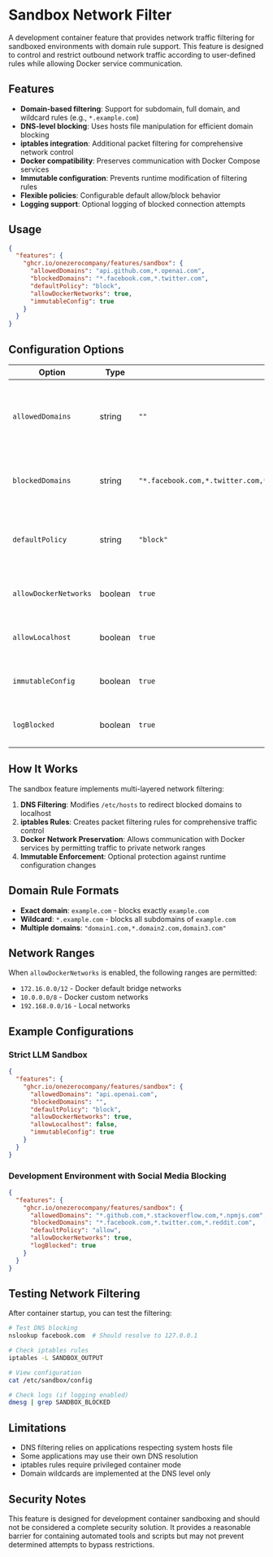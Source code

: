 # Sandbox Network Filter

A development container feature that provides network traffic filtering for sandboxed environments with domain rule support. This feature is designed to control and restrict outbound network traffic according to user-defined rules while allowing Docker service communication.

## Features

- **Domain-based filtering**: Support for subdomain, full domain, and wildcard rules (e.g., `*.example.com`)
- **DNS-level blocking**: Uses hosts file manipulation for efficient domain blocking
- **iptables integration**: Additional packet filtering for comprehensive network control
- **Docker compatibility**: Preserves communication with Docker Compose services
- **Immutable configuration**: Prevents runtime modification of filtering rules
- **Flexible policies**: Configurable default allow/block behavior
- **Logging support**: Optional logging of blocked connection attempts

## Usage

```json
{
  "features": {
    "ghcr.io/onezerocompany/features/sandbox": {
      "allowedDomains": "api.github.com,*.openai.com",
      "blockedDomains": "*.facebook.com,*.twitter.com",
      "defaultPolicy": "block",
      "allowDockerNetworks": true,
      "immutableConfig": true
    }
  }
}
```

## Configuration Options

| Option | Type | Default | Description |
|--------|------|---------|-------------|
| `allowedDomains` | string | `""` | Comma-separated list of allowed domains (supports wildcards) |
| `blockedDomains` | string | `"*.facebook.com,*.twitter.com,*.instagram.com,*.tiktok.com,*.youtube.com"` | Comma-separated list of blocked domains |
| `defaultPolicy` | string | `"block"` | Default policy for unlisted domains (`"allow"` or `"block"`) |
| `allowDockerNetworks` | boolean | `true` | Allow traffic to Docker internal networks |
| `allowLocalhost` | boolean | `true` | Allow traffic to localhost and 127.0.0.1 |
| `immutableConfig` | boolean | `true` | Make configuration immutable after setup |
| `logBlocked` | boolean | `true` | Log blocked connections for debugging |

## How It Works

The sandbox feature implements multi-layered network filtering:

1. **DNS Filtering**: Modifies `/etc/hosts` to redirect blocked domains to localhost
2. **iptables Rules**: Creates packet filtering rules for comprehensive traffic control
3. **Docker Network Preservation**: Allows communication with Docker services by permitting traffic to private network ranges
4. **Immutable Enforcement**: Optional protection against runtime configuration changes

## Domain Rule Formats

- **Exact domain**: `example.com` - blocks exactly `example.com`
- **Wildcard**: `*.example.com` - blocks all subdomains of `example.com`
- **Multiple domains**: `"domain1.com,*.domain2.com,domain3.com"`

## Network Ranges

When `allowDockerNetworks` is enabled, the following ranges are permitted:
- `172.16.0.0/12` - Docker default bridge networks
- `10.0.0.0/8` - Docker custom networks
- `192.168.0.0/16` - Local networks

## Example Configurations

### Strict LLM Sandbox
```json
{
  "features": {
    "ghcr.io/onezerocompany/features/sandbox": {
      "allowedDomains": "api.openai.com",
      "blockedDomains": "",
      "defaultPolicy": "block",
      "allowDockerNetworks": true,
      "allowLocalhost": false,
      "immutableConfig": true
    }
  }
}
```

### Development Environment with Social Media Blocking
```json
{
  "features": {
    "ghcr.io/onezerocompany/features/sandbox": {
      "allowedDomains": "*.github.com,*.stackoverflow.com,*.npmjs.com",
      "blockedDomains": "*.facebook.com,*.twitter.com,*.reddit.com",
      "defaultPolicy": "allow",
      "allowDockerNetworks": true,
      "logBlocked": true
    }
  }
}
```

## Testing Network Filtering

After container startup, you can test the filtering:

```bash
# Test DNS blocking
nslookup facebook.com  # Should resolve to 127.0.0.1

# Check iptables rules
iptables -L SANDBOX_OUTPUT

# View configuration
cat /etc/sandbox/config

# Check logs (if logging enabled)
dmesg | grep SANDBOX_BLOCKED
```

## Limitations

- DNS filtering relies on applications respecting system hosts file
- Some applications may use their own DNS resolution
- iptables rules require privileged container mode
- Domain wildcards are implemented at the DNS level only

## Security Notes

This feature is designed for development container sandboxing and should not be considered a complete security solution. It provides a reasonable barrier for containing automated tools and scripts but may not prevent determined attempts to bypass restrictions.